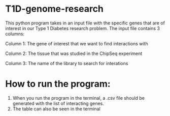# T1D-genome-research

This python program takes in an input file with the specific genes that are of interest in our Type 1 Diabetes research problem. The input file contains 3 columns:

Column 1: The gene of interest that we want to find interactions with

Column 2: The tissue that was studied in the ChipSeq experiment

Column 3: The name of the library to search for interations


# How to run the program:
1. When you run the program in the terminal, a .csv file should be generated with the list of interacting genes.
2. The table can also be seen in the terminal
